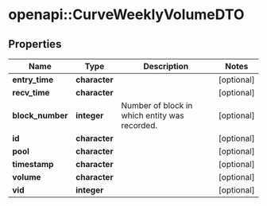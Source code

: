 # openapi::CurveWeeklyVolumeDTO


## Properties
Name | Type | Description | Notes
------------ | ------------- | ------------- | -------------
**entry_time** | **character** |  | [optional] 
**recv_time** | **character** |  | [optional] 
**block_number** | **integer** | Number of block in which entity was recorded. | [optional] 
**id** | **character** |  | [optional] 
**pool** | **character** |  | [optional] 
**timestamp** | **character** |  | [optional] 
**volume** | **character** |  | [optional] 
**vid** | **integer** |  | [optional] 


